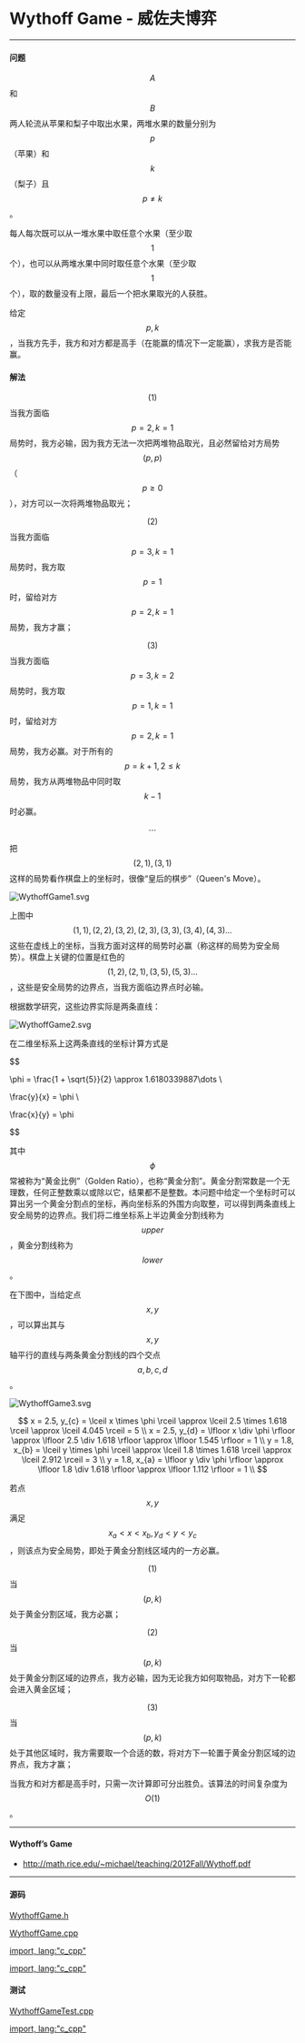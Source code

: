 <script type="text/javascript" src="https://cdnjs.cloudflare.com/ajax/libs/mathjax/2.7.1/MathJax.js?config=TeX-AMS-MML_HTMLorMML"></script>

# Wythoff Game - 威佐夫博弈

--------

#### 问题

$$ A $$和$$ B $$两人轮流从苹果和梨子中取出水果，两堆水果的数量分别为$$ p $$（苹果）和$$ k $$（梨子）且$$ p \ne k $$。

每人每次既可以从一堆水果中取任意个水果（至少取$$ 1 $$个），也可以从两堆水果中同时取任意个水果（至少取$$ 1 $$个），取的数量没有上限，最后一个把水果取光的人获胜。

给定$$ p, k $$，当我方先手，我方和对方都是高手（在能赢的情况下一定能赢），求我方是否能赢。

#### 解法

$$ (1) $$ 当我方面临$$ p = 2, k = 1 $$局势时，我方必输，因为我方无法一次把两堆物品取光，且必然留给对方局势$$ (p, p) $$（$$ p \ge 0 $$），对方可以一次将两堆物品取光；

$$ (2) $$ 当我方面临$$ p = 3, k = 1 $$局势时，我方取$$ p = 1 $$时，留给对方$$ p = 2, k = 1 $$局势，我方才赢；

$$ (3) $$ 当我方面临$$ p = 3, k = 2 $$局势时，我方取$$ p = 1, k = 1 $$时，留给对方$$ p = 2, k = 1 $$局势，我方必赢。对于所有的$$ p = k + 1, 2 \le k $$局势，我方从两堆物品中同时取$$ k - 1 $$时必赢。

$$
\cdots
$$

把$$ (2, 1), (3, 1) $$这样的局势看作棋盘上的坐标时，很像“皇后的棋步”（Queen's Move）。

![WythoffGame1.svg](../res/WythoffGame1.svg)

上图中$$ (1,1), (2,2), (3,2), (2,3), (3,3), (3,4), (4,3) \dots $$这些在虚线上的坐标，当我方面对这样的局势时必赢（称这样的局势为安全局势）。棋盘上关键的位置是红色的$$ (1,2), (2,1), (3,5), (5,3) \dots $$，这些是安全局势的边界点，当我方面临边界点时必输。

根据数学研究，这些边界实际是两条直线：

![WythoffGame2.svg](../res/WythoffGame2.svg)

在二维坐标系上这两条直线的坐标计算方式是

$$

\phi = \frac{1 + \sqrt{5}}{2} \approx 1.6180339887\dots \\

\frac{y}{x} = \phi \\

\frac{x}{y} = \phi

$$

其中$$ \phi $$常被称为“黄金比例”（Golden Ratio），也称“黄金分割”。黄金分割常数是一个无理数，任何正整数乘以或除以它，结果都不是整数。本问题中给定一个坐标时可以算出另一个黄金分割点的坐标，再向坐标系的外围方向取整，可以得到两条直线上安全局势的边界点。我们将二维坐标系上半边黄金分割线称为$$ upper $$，黄金分割线称为$$ lower $$。

在下图中，当给定点$$ x, y $$，可以算出其与$$ x, y $$轴平行的直线与两条黄金分割线的四个交点$$ a, b, c, d $$。

![WythoffGame3.svg](../res/WythoffGame3.svg)

$$
x = 2.5, y_{c} = \lceil x \times \phi \rceil \approx \lceil 2.5 \times 1.618 \rceil \approx \lceil 4.045 \rceil = 5 \\
x = 2.5, y_{d} = \lfloor x \div \phi \rfloor \approx \lfloor 2.5 \div 1.618 \rfloor \approx \lfloor 1.545 \rfloor = 1 \\
y = 1.8, x_{b} = \lceil y \times \phi \rceil \approx \lceil 1.8 \times 1.618 \rceil \approx \lceil 2.912 \rceil = 3 \\
y = 1.8, x_{a} = \lfloor y \div \phi \rfloor \approx \lfloor 1.8 \div 1.618 \rfloor \approx \lfloor 1.112 \rfloor = 1 \\
$$

若点$$ x,y $$满足$$ x_{a} \lt x \lt x_{b}, y_{d} \lt y \lt y_{c} $$，则该点为安全局势，即处于黄金分割线区域内的一方必赢。

$$ (1) $$ 当$$ (p, k) $$处于黄金分割区域，我方必赢；

$$ (2) $$ 当$$ (p, k) $$处于黄金分割区域的边界点，我方必输，因为无论我方如何取物品，对方下一轮都会进入黄金区域；

$$ (3) $$ 当$$ (p, k) $$处于其他区域时，我方需要取一个合适的数，将对方下一轮置于黄金分割区域的边界点，我方才赢；

当我方和对方都是高手时，只需一次计算即可分出胜负。该算法的时间复杂度为$$ O(1) $$。

--------

#### Wythoff’s Game

* http://math.rice.edu/~michael/teaching/2012Fall/Wythoff.pdf

--------

#### 源码

[WythoffGame.h](https://github.com/linrongbin16/Way-to-Algorithm/blob/master/src/GameTheory/WythoffGame.h)

[WythoffGame.cpp](https://github.com/linrongbin16/Way-to-Algorithm/blob/master/src/GameTheory/WythoffGame.cpp)

[import, lang:"c_cpp"](../../../src/GameTheory/WythoffGame.h)

[import, lang:"c_cpp"](../../../src/GameTheory/WythoffGame.cpp)

#### 测试

[WythoffGameTest.cpp](https://github.com/linrongbin16/Way-to-Algorithm/blob/master/src/GameTheory/WythoffGameTest.cpp)

[import, lang:"c_cpp"](../../../src/GameTheory/WythoffGameTest.cpp)
